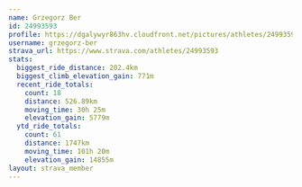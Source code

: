 ```yaml
---
name: Grzegorz Ber
id: 24993593
profile: https://dgalywyr863hv.cloudfront.net/pictures/athletes/24993593/7453165/11/large.jpg
username: grzegorz-ber
strava_url: https://www.strava.com/athletes/24993593
stats:
  biggest_ride_distance: 202.4km
  biggest_climb_elevation_gain: 771m
  recent_ride_totals:
    count: 18
    distance: 526.89km
    moving_time: 30h 25m
    elevation_gain: 5779m
  ytd_ride_totals:
    count: 61
    distance: 1747km
    moving_time: 101h 20m
    elevation_gain: 14855m
layout: strava_member
--- 
```


